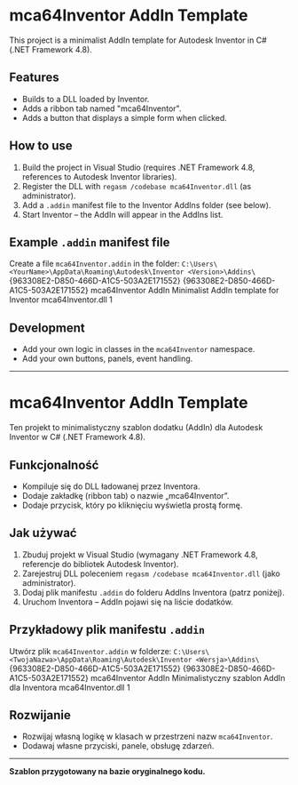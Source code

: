 # mca64Inventor AddIn Template

This project is a minimalist AddIn template for Autodesk Inventor in C# (.NET Framework 4.8).

## Features
- Builds to a DLL loaded by Inventor.
- Adds a ribbon tab named "mca64Inventor".
- Adds a button that displays a simple form when clicked.

## How to use
1. Build the project in Visual Studio (requires .NET Framework 4.8, references to Autodesk Inventor libraries).
2. Register the DLL with `regasm /codebase mca64Inventor.dll` (as administrator).
3. Add a `.addin` manifest file to the Inventor AddIns folder (see below).
4. Start Inventor – the AddIn will appear in the AddIns list.

## Example `.addin` manifest file
Create a file `mca64Inventor.addin` in the folder:
`C:\Users\<YourName>\AppData\Roaming\Autodesk\Inventor <Version>\Addins\`
<AddIn>
  <ClassId>{963308E2-D850-466D-A1C5-503A2E171552}</ClassId>
  <ClientId>{963308E2-D850-466D-A1C5-503A2E171552}</ClientId>
  <DisplayName>mca64Inventor AddIn</DisplayName>
  <Description>Minimalist AddIn template for Inventor</Description>
  <Assembly>mca64Inventor.dll</Assembly>
  <LoadOnStartUp>1</LoadOnStartUp>
</AddIn>
## Development
- Add your own logic in classes in the `mca64Inventor` namespace.
- Add your own buttons, panels, event handling.

---

# mca64Inventor AddIn Template

Ten projekt to minimalistyczny szablon dodatku (AddIn) dla Autodesk Inventor w C# (.NET Framework 4.8).

## Funkcjonalność
- Kompiluje się do DLL ładowanej przez Inventora.
- Dodaje zakładkę (ribbon tab) o nazwie „mca64Inventor”.
- Dodaje przycisk, który po kliknięciu wyświetla prostą formę.

## Jak używać
1. Zbuduj projekt w Visual Studio (wymagany .NET Framework 4.8, referencje do bibliotek Autodesk Inventor).
2. Zarejestruj DLL poleceniem `regasm /codebase mca64Inventor.dll` (jako administrator).
3. Dodaj plik manifestu `.addin` do folderu AddIns Inventora (patrz poniżej).
4. Uruchom Inventora – AddIn pojawi się na liście dodatków.

## Przykładowy plik manifestu `.addin`
Utwórz plik `mca64Inventor.addin` w folderze:
`C:\Users\<TwojaNazwa>\AppData\Roaming\Autodesk\Inventor <Wersja>\Addins\`
<AddIn>
  <ClassId>{963308E2-D850-466D-A1C5-503A2E171552}</ClassId>
  <ClientId>{963308E2-D850-466D-A1C5-503A2E171552}</ClientId>
  <DisplayName>mca64Inventor AddIn</DisplayName>
  <Description>Minimalistyczny szablon AddIn dla Inventora</Description>
  <Assembly>mca64Inventor.dll</Assembly>
  <LoadOnStartUp>1</LoadOnStartUp>
</AddIn>
## Rozwijanie
- Rozwijaj własną logikę w klasach w przestrzeni nazw `mca64Inventor`.
- Dodawaj własne przyciski, panele, obsługę zdarzeń.

---
**Szablon przygotowany na bazie oryginalnego kodu.**
